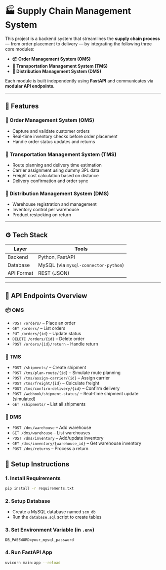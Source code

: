 # 🏭 Supply Chain Management System

This project is a backend system that streamlines the **supply chain process** — from order placement to delivery — by integrating the following three core modules:

- **📦 Order Management System (OMS)**
- **🚚 Transportation Management System (TMS)**
- **🏬 Distribution Management System (DMS)**

Each module is built independently using **FastAPI** and communicates via **modular API endpoints**.

---

## 📌 Features

### 🔹 Order Management System (OMS)
- Capture and validate customer orders
- Real-time inventory checks before order placement
- Handle order status updates and returns

### 🔹 Transportation Management System (TMS)
- Route planning and delivery time estimation
- Carrier assignment using dummy 3PL data
- Freight cost calculation based on distance
- Delivery confirmation and order sync

### 🔹 Distribution Management System (DMS)
- Warehouse registration and management
- Inventory control per warehouse
- Product restocking on return

---

## ⚙️ Tech Stack

| Layer | Tools |
|-------|-------|
| Backend | Python, FastAPI |
| Database | MySQL (via `mysql-connector-python`) |
| API Format | REST (JSON) |

---

## 🔄 API Endpoints Overview

### 📦 OMS
- `POST /orders/` – Place an order
- `GET /orders/` – List orders
- `PUT /orders/{id}` – Update status
- `DELETE /orders/{id}` – Delete order
- `POST /orders/{id}/return` – Handle return

### 🚚 TMS
- `POST /shipments/` – Create shipment
- `POST /tms/plan-route/{id}` – Simulate route planning
- `POST /tms/assign-carrier/{id}` – Assign carrier
- `POST /tms/freight/{id}` – Calculate freight
- `POST /tms/confirm-delivery/{id}` – Confirm delivery
- `POST /webhook/shipment-status/` – Real-time shipment update (simulated)
- `GET /shipments/` – List all shipments

### 🏬 DMS
- `POST /dms/warehouse` – Add warehouse
- `GET /dms/warehouse` – List warehouses
- `POST /dms/inventory` – Add/update inventory
- `GET /dms/inventory/{warehouse_id}` – Get warehouse inventory
- `POST /dms/returns` – Process a return


## 💾 Setup Instructions

### 1. Install Requirements
```bash
pip install -r requirements.txt
```

### 2. Setup Database
- Create a MySQL database named `scm_db`
- Run the `database.sql` script to create tables

### 3. Set Environment Variable (in `.env`)
```env
DB_PASSWORD=your_mysql_password
```

### 4. Run FastAPI App
```bash
uvicorn main:app --reload
```
